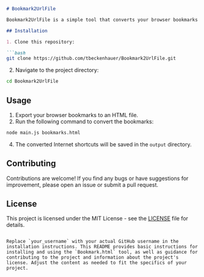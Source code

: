 ```markdown
# Bookmark2UrlFile

Bookmark2UrlFile is a simple tool that converts your browser bookmarks into cross-platform Internet shortcuts using the HTML format.

## Installation

1. Clone this repository:

```bash
git clone https://github.com/tbeckenhauer/Bookmark2UrlFile.git
```

2. Navigate to the project directory:

```bash
cd Bookmark2UrlFile
```

## Usage

1. Export your browser bookmarks to an HTML file.
2. Run the following command to convert the bookmarks:

```bash
node main.js bookmarks.html
```

4. The converted Internet shortcuts will be saved in the `output` directory.

## Contributing

Contributions are welcome! If you find any bugs or have suggestions for improvement, please open an issue or submit a pull request.

## License

This project is licensed under the MIT License - see the [LICENSE](LICENSE) file for details.
```

Replace `your_username` with your actual GitHub username in the installation instructions. This README provides basic instructions for installing and using the `Bookmark.html` tool, as well as guidance for contributing to the project and information about the project's license. Adjust the content as needed to fit the specifics of your project.